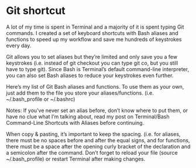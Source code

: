 <h1> Git shortcut</h1>
<p>A lot of my time is spent in Terminal and a majority of it is spent typing Git commands. I created a set of keyboard shortcuts with Bash aliases and functions to speed up my workflow and save me hundreds of keystrokes every day.</p>

Git allows you to set aliases but they’re limited and only save you a few keystrokes (i.e. instead of git checkout you can type git co, but you still have to type git). Since Bash is Terminal’s default command-line interpreter, you can also set Bash aliases to reduce your keystrokes even further.

Here’s my list of Git Bash aliases and functions. To use them as your own, just add them to the file you store your aliases/functions. (i.e. ~/.bash_profile or ~/.bashrc)

Notes: If you’ve never set an alias before, don’t know where to put them, or have no clue what I’m talking about, read my post on Terminal/Bash Command-Line Shortcuts with Aliases before continuing.

When copy & pasting, it’s important to keep the spacing. (i.e. for aliases, there must be no spaces before and after the equal signs, and for functions, there must be a space after the opening curly bracket of the declaration and a semicolon after the command. Don’t forget to reload your file (source ~/.bash_profile) or restart Terminal after making changes.
